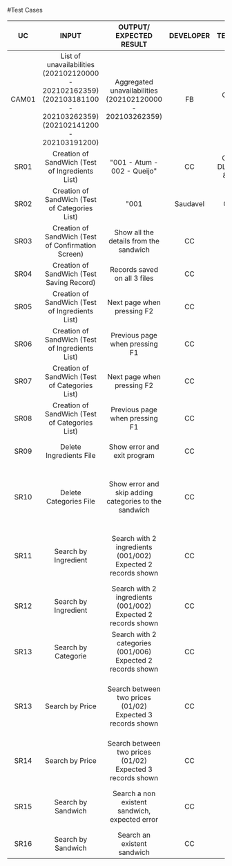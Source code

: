 #Test Cases

| UC | INPUT | OUTPUT/ EXPECTED RESULT | DEVELOPER | TESTER | TEST DATE | TEST OUTPUT (PASSED OR FAILED) | COMMENTS
|:------:|:------:|:------:|:------:|:------:|:------:|:------:|:------:|
| CAM01 | List of unavailabilities (202102120000 - 202102162359) (202103181100 - 202103262359) (202102141200 - 202103191200) | Aggregated unavailabilities (202102120000 - 202103262359) | FB | CC & DL | 02/03/2021 | FAILED - (202102120000 - 202103191200) | X |
| SR01  | Creation of SandWich (Test of Ingredients List) | "001 - Atum - 002 - Queijo" | CC | CC & DL & FB & BL | 05/03/2021 | PASSED ("001 - Atum / 002 Queijo") | X |
| SR02  | Creation of SandWich (Test of Categories List) | "001 | Saudavel | 003 | Picante"  | CC | CC & DL & FB & BL | 05/03/2021 | PASSED ("001 | Saudavel | 003 | Picante") | X |
| SR03  | Creation of SandWich (Test of Confirmation Screen) | Show all the details from the sandwich | CC | CC | 05/03/2021 | PASSED (All details shown successfully) | X |
| SR04  | Creation of SandWich (Test Saving Record) | Records saved on all 3 files | CC | CC | 05/03/2021 | PASSED (All records saved on all 3 files) | X |
| SR05  | Creation of SandWich (Test of Ingredients List) | Next page when pressing F2 | CC | CC | 05/03/2021 | PASSED (Page changed when F2 was pressed) | X |
| SR06  | Creation of SandWich (Test of Ingredients List) | Previous page when pressing F1 | CC | CC | 05/03/2021 | PASSED (Page changed when F1 was pressed) | X |
| SR07  | Creation of SandWich (Test of Categories List) | Next page when pressing F2 | CC | CC | 05/03/2021 | PASSED (Page changed when F2 was presse) | X |
| SR08  | Creation of SandWich (Test of Categories List) | Previous page when pressing F1 | CC | CC | 05/03/2021 | PASSED (Page changed when F1 was pressed) | X |
| SR09  | Delete Ingredients File | Show error and exit program | CC | CC | 05/03/2021 | PASSED (Error appeared and program did exit) | X |
| SR10  | Delete Categories File | Show error and skip adding categories to the sandwich | CC | CC | 05/03/2021 | PASSED (Error appeared and the program didn't ask to assign caregories to the sandwich) | X |
| SR11  | Search by Ingredient | Search with 2 ingredients (001/002) Expected 2 records shown | CC | CC | 09/03/2021 | PASSED w/bug (2 records shown) | Bug found, message of "no more records found" not appearing |
| SR12  | Search by Ingredient | Search with 2 ingredients (001/002) Expected 2 records shown | CC | CC | 09/03/2021 | PASSED (2 records shown) | SR11 bug fixed |
| SR13  | Search by Categorie | Search with 2 categories (001/006) Expected 2 records shown | CC | CC | 09/03/2021 | PASSED (2 records shown) | X |
| SR13  | Search by Price | Search between two prices (01/02) Expected 3 records shown | CC | CC | 09/03/2021 | FAILED | Program doesnt allow to introduce the higher value of price to search |
| SR14  | Search by Price | Search between two prices (01/02) Expected 3 records shown | CC | CC | 09/03/2021 | PASSED (3 records shown) | SR13 Bug fixed |
| SR15  | Search by Sandwich | Search a non existent sandwich, expected error | CC | CC | 09/03/2021 | PASSED (no records shown, message of no records to show obtained) | X |
| SR16  | Search by Sandwich | Search an existent sandwich | CC | CC | 09/03/2021 | PASSED (record shown) | X |

